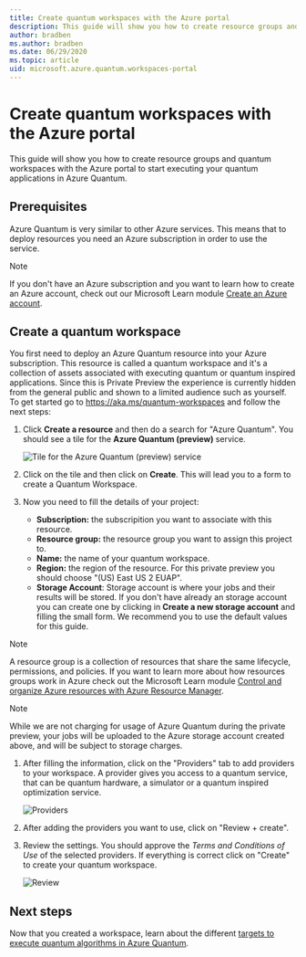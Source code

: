 ```yaml
---
title: Create quantum workspaces with the Azure portal
description: This guide will show you how to create resource groups and quantum workspaces with the Azure portal to start executing your quantum applications in Azure Quantum.
author: bradben
ms.author: bradben
ms.date: 06/29/2020
ms.topic: article
uid: microsoft.azure.quantum.workspaces-portal
---
```


# Create quantum workspaces with the Azure portal

This guide will show you how to create resource groups and quantum workspaces
with the Azure portal to start executing your quantum applications in Azure
Quantum.

## Prerequisites

Azure Quantum is very similar to other Azure services. This means that to deploy
resources you need an Azure subscription in order to use the service. 

> [!NOTE]
> If you don't have an Azure subscription and you want to learn how to
> create an Azure account, check out our Microsoft Learn module [Create an Azure
> account](https://docs.microsoft.com/learn/modules/create-an-azure-account/).

## Create a quantum workspace

You first need to deploy an Azure Quantum resource into your Azure subscription.
This resource is called a quantum workspace and it's a collection of assets
associated with executing quantum or quantum inspired applications. Since this
is Private Preview the experience is currently hidden from the general public
and shown to a limited audience such as yourself. To get started go to
https://aka.ms/quantum-workspaces and follow the next steps:

1. Click **Create a resource** and then do a search for "Azure Quantum". You
   should see a tile for the **Azure Quantum (preview)** service.

   ![Tile for the Azure Quantum (preview)
   service](../media/azure-quantum-preview-tile.png)

1. Click on the tile and then click on **Create**. This will lead you to a form
   to create a Quantum Workspace.

1. Now you need to fill the details of your project:
   - **Subscription:** the subscripition you want to associate with this
     resource. 
   - **Resource group:** the resource group you want to assign this project to.
   - **Name:** the name of your quantum workspace.
   - **Region:** the region of the resource. For this private preview you should
     choose "(US) East US 2 EUAP".
   - **Storage Account**: Storage account is where your jobs and their results
     will be stored. If you don't have already an storage account you can create
     one by clicking in **Create a new storage account** and filling the small
     form. We recommend you to use the default values for this guide.

> [!NOTE] 
> A resource group is a collection of resources that share the same
> lifecycle, permissions, and policies. If you want to learn more about how
> resources groups work in Azure check out the Microsoft Learn module [Control
> and organize Azure resources with Azure Resource
> Manager](https://docs.microsoft.com/learn/modules/control-and-organize-with-azure-resource-manager/).

> [!NOTE] 
> While we are not charging for usage of Azure Quantum during the private
> preview, your jobs will be uploaded to the Azure storage account created above,
> and will be subject to storage charges.

1. After filling the information, click on the "Providers" tab to add providers
   to your workspace. A provider gives you access to a quantum service, that can
   be quantum hardware, a simulator or a quantum inspired optimization service.

   ![Providers](../media/create-providers.png)

1. After adding the providers you want to use, click on "Review + create".

1. Review the settings. You should approve the *Terms and Conditions of Use* of
   the selected providers. If everything is correct click on "Create" to create
   your quantum workspace.

   ![Review](../media/review-providers.png)

## Next steps

Now that you created a workspace, learn about the different [targets to execute
quantum algorithms in Azure
Quantum](xref:microsoft.azure.quantum.concepts.targets).
